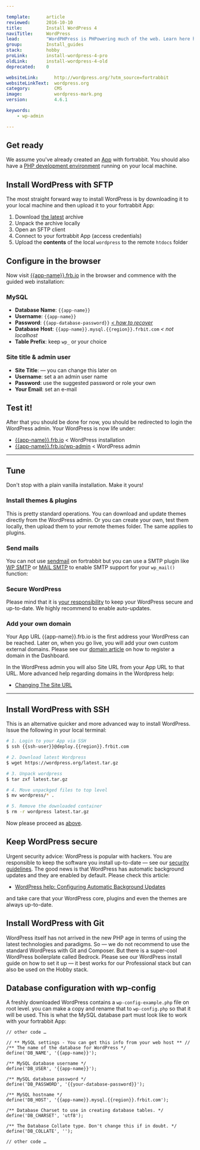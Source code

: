 ```yaml
---

template:      article
reviewed:      2016-10-10
title:         Install WordPress 4
naviTitle:     WordPress
lead:          "WordPHPress is PHPowering much of the web. Learn here how to install and tune the popular blogging and CMS engine WordPress 4 on fortrabbit."
group:         Install_guides
stack:         hobby
proLink:       install-wordpress-4-pro
oldLink:       install-wordpress-4-old
deprecated:    0

websiteLink:      http://wordpress.org/?utm_source=fortrabbit
websiteLinkText:  wordpress.org
category:         CMS
image:            wordpress-mark.png
version:          4.6.1

keywords:
    - wp-admin

---
```



## Get ready

We assume you've already created an [App](app) with fortrabbit. You should also have a [PHP development environment](/local-development) running on your local machine.


## Install WordPress with SFTP

The most straight forward way to install WordPress is by downloading it to your local machine and then upload it to your fortrabbit App:

1. Download [the latest](https://wordpress.org/latest.zip) archive
2. Unpack the archive locally
3. Open an SFTP client
4. Connect to your fortrabbit App (access credentials)
3. Upload the **contents** of the local `wordpress` to the remote `htdocs` folder

## Configure in the browser

Now visit [{{app-name}}.frb.io](https://{{app-name}}.frb.io) in the browser and commence with the guided web installation:

### MySQL

* **Database Name**: `{{app-name}}`
* **Username**: `{{app-name}}`
* **Password**: `{{app-database-password}}` _[< how to recover](/mysql-hobby#toc-obtain-the-mysql-password)_
* **Database Host**: `{{app-name}}.mysql.{{region}}.frbit.com` _< not localhost_
* **Table Prefix**: keep `wp_` or your choice

### Site title & admin user

<!-- TODO: explain this, App-Name not helpful in long run, see below for routing domains  -->
<!-- TODO: Note: e-mails will never arrive? — the web installer tries to send an e-mail! -->

* **Site Title**: — you can change this later on
* **Username**: set a an admin user name
* **Password**: use the suggested password or role your own
* **Your Email**: set an e-mail


## Test it!

After that you should be done for now, you should be redirected to login the WordPress admin. Your WordPress is now life under:

* [{{app-name}}.frb.io](https://{{app-name}}.frb.io) < WordPress installation
* [{{app-name}}.frb.io/wp-admin](https://{{app-name}}.frb.io/admin) < WordPress admin

- - -

## Tune

Don't stop with a plain vanilla installation. Make it yours!

### Install themes & plugins

This is pretty standard operations. You can download and update themes directly from the WordPress admin. Or you can create your own, test them locally, then upload them to your remote themes folder. The same applies to plugins.

### Send mails

You can not use [sendmail](quirks#toc-mailing) on fortrabbit but you can use a SMTP plugin like [WP SMTP](http://wordpress.org/plugins/wp-smtp/) or [MAIL SMTP](http://wordpress.org/plugins/wp-mail-smtp/) to enable SMTP support for your `wp_mail()` function:

### Secure WordPress

Please mind that it is [your responsibility](/security) to keep your WordPress secure and up-to-date. We highly recommend to enable auto-updates.


### Add your own domain

Your App URL {{app-name}}.frb.io is the first address your WordPress can be reached. Later on, when you go live, you will add your own custom external domains. Please see our [domain article](/domains) on how to register a domain in the Dashboard.

In the WordPress admin you will also Site URL from your App URL to that URL. More advanced help regarding domains in the Wordpress help:

* [Changing The Site URL](https://codex.wordpress.org/Changing_The_Site_URL)

- - -


## Install WordPress with SSH

This is an alternative quicker and more advanced way to install WordPress. Issue the following in your local terminal:

```bash
# 1. Login to your App via SSH
$ ssh {{ssh-user}}@deploy.{{region}}.frbit.com

# 2. Download latest Wordpress
$ wget https://wordpress.org/latest.tar.gz

# 3. Unpack wordpress
$ tar zxf latest.tar.gz

# 4. Move unpackged files to top level
$ mv wordpress/* .

# 5. Remove the downloaded container
$ rm -r wordpress latest.tar.gz
```

Now please proceed as [above](#toc-configure-in-the-browser).


## Keep WordPress secure

Urgent security advice: WordPress is popular with hackers. You are responsible to keep the software you install up-to-date — see our [security guidelines](/security). The good news is that WordPress has automatic background updates and they are enabled by default. Please check this article:

* [WordPress help: Configuring Automatic Background Updates](https://codex.wordpress.org/Configuring_Automatic_Background_Updates)

and take care that your WordPress core, plugins and even the themes are always up-to-date.



## Install WordPress with Git

WordPress itself has not arrived in the new PHP age in terms of using the latest technologies and paradigms. So — we do not recommend to use the standard WordPress with Git and Composer. But there is a super-cool WordPress boilerplate called Bedrock. Please see our WordPress install guide on how to set it up — it best works for our Professional stack but can also be used on the Hobby stack.


## Database configuration with wp-config

A freshly downloaded WordPress contains a `wp-config-example.php` file on root level. you can make a copy and rename that to `wp-config.php` so that it will be used. This is what the MySQL database part must look like to work with your fortrabbit App:


```
// other code …

// ** MySQL settings - You can get this info from your web host ** //
/** The name of the database for WordPress */
define('DB_NAME', '{{app-name}}');

/** MySQL database username */
define('DB_USER', '{{app-name}}');

/** MySQL database password */
define('DB_PASSWORD', '{{your-database-password}}');

/** MySQL hostname */
define('DB_HOST', '{{app-name}}.mysql.{{region}}.frbit.com');

/** Database Charset to use in creating database tables. */
define('DB_CHARSET', 'utf8');

/** The Database Collate type. Don't change this if in doubt. */
define('DB_COLLATE', '');

// other code …
```



<!-- TODO:

## Sending e-mails from WordPres

BLA BLA BLA



## Local development

BLA BLA BLA … environment detection



## Routing your own domains

BLA BLA … "home_url" "site_url" …

-->